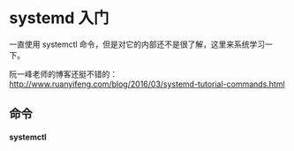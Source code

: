 # systemd 入门

一直使用 systemctl 命令，但是对它的内部还不是很了解，这里来系统学习一下。

阮一峰老师的博客还挺不错的：http://www.ruanyifeng.com/blog/2016/03/systemd-tutorial-commands.html

## 命令

#### systemctl

